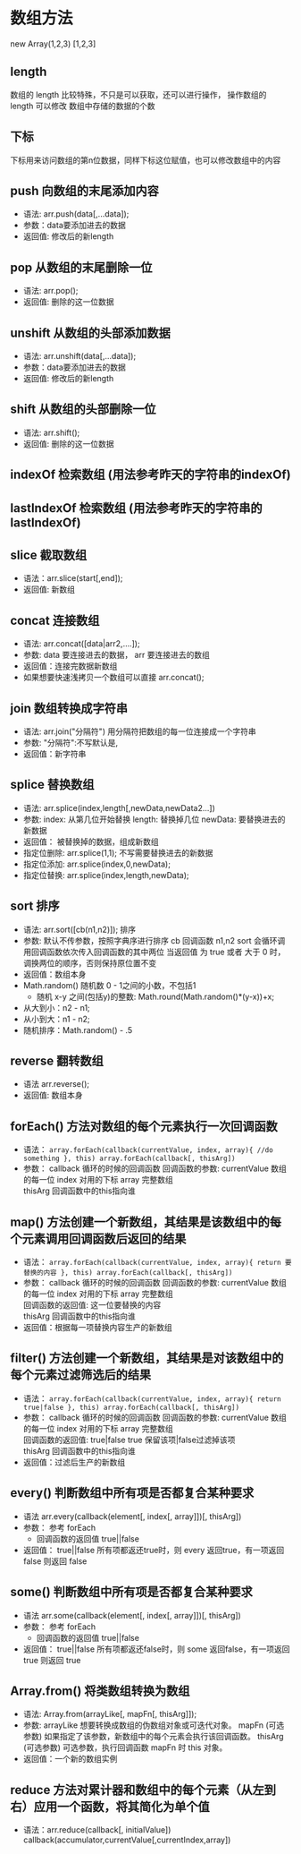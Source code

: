 # 数组方法
new Array(1,2,3) 
[1,2,3]

## length 
数组的 length 比较特殊，不只是可以获取，还可以进行操作，
操作数组的 length 可以修改 数组中存储的数据的个数

## 下标
下标用来访问数组的第n位数据，同样下标这位赋值，也可以修改数组中的内容

## push 向数组的末尾添加内容
- 语法: arr.push(data[,...data]);
- 参数：data要添加进去的数据
- 返回值: 修改后的新length

## pop 从数组的末尾删除一位
- 语法: arr.pop();
- 返回值: 删除的这一位数据

## unshift 从数组的头部添加数据
- 语法: arr.unshift(data[,...data]);
- 参数：data要添加进去的数据
- 返回值: 修改后的新length

## shift 从数组的头部删除一位
- 语法: arr.shift();
- 返回值: 删除的这一位数据

## indexOf 检索数组 (用法参考昨天的字符串的indexOf)
## lastIndexOf 检索数组 (用法参考昨天的字符串的lastIndexOf)
## slice 截取数组
- 语法：arr.slice(start[,end]);
- 返回值: 新数组

## concat 连接数组
- 语法: arr.concat([data|arr2,....]);
- 参数: 
    data 要连接进去的数据，
    arr 要连接进去的数组
- 返回值：连接完数据新数组
- 如果想要快速浅拷贝一个数组可以直接 arr.concat();

## join 数组转换成字符串
- 语法: arr.join("分隔符") 用分隔符把数组的每一位连接成一个字符串
- 参数: "分隔符":不写默认是,
- 返回值：新字符串

## splice 替换数组
- 语法: arr.splice(index,length[,newData,newData2...])
- 参数: 
    index: 从第几位开始替换
    length: 替换掉几位
    newData: 要替换进去的新数据
- 返回值：
    被替换掉的数据，组成新数组
- 指定位删除: arr.splice(1,1); 不写需要替换进去的新数据
- 指定位添加: arr.splice(index,0,newData);
- 指定位替换: arr.splice(index,length,newData); 

## sort 排序
- 语法: arr.sort([cb(n1,n2)]); 排序
- 参数: 
        默认不传参数，按照字典序进行排序
        cb 回调函数
            n1,n2 sort 会循环调用回调函数依次传入回调函数的其中两位
            当返回值 为 true 或者 大于 0 时，调换两位的顺序，否则保持原位置不变
- 返回值：数组本身   
- Math.random() 随机数 0 - 1之间的小数，不包括1
    - 随机 x-y 之间(包括y)的整数: Math.round(Math.random()*(y-x))+x;   
- 从大到小：n2 - n1;
- 从小到大：n1 - n2;
- 随机排序：Math.random() - .5    

## reverse 翻转数组
- 语法 arr.reverse();
- 返回值: 数组本身

## forEach() 方法对数组的每个元素执行一次回调函数
- 语法：
    `
        array.forEach(callback(currentValue, index, array){
        //do something
         }, this)
        array.forEach(callback[, thisArg])
    `
- 参数：
    callback
        循环的时候的回调函数
        回调函数的参数:
              currentValue 数组的每一位
              index 对用的下标
              array 完整数组  
    thisArg
        回调函数中的this指向谁

## map() 方法创建一个新数组，其结果是该数组中的每个元素调用回调函数后返回的结果
- 语法：
    `
        array.forEach(callback(currentValue, index, array){
            return 要替换的内容
         }, this)
        array.forEach(callback[, thisArg])
    `
- 参数：
    callback
        循环的时候的回调函数
        回调函数的参数:
              currentValue 数组的每一位
              index 对用的下标
              array 完整数组  
         回调函数的返回值: 这一位要替换的内容      
    thisArg
        回调函数中的this指向谁       
- 返回值：根据每一项替换内容生产的新数组

## filter() 方法创建一个新数组，其结果是对该数组中的每个元素过滤筛选后的结果
- 语法：
    `
        array.forEach(callback(currentValue, index, array){
            return true|false
         }, this)
        array.forEach(callback[, thisArg])
    `
- 参数：
    callback
        循环的时候的回调函数
        回调函数的参数:
              currentValue 数组的每一位
              index 对用的下标
              array 完整数组  
         回调函数的返回值: true|false  true 保留该项|false过滤掉该项    
    thisArg
        回调函数中的this指向谁       
- 返回值：过滤后生产的新数组

## every() 判断数组中所有项是否都复合某种要求
- 语法 arr.every(callback(element[, index[, array]])[, thisArg])
- 参数： 参考 forEach
    - 回调函数的返回值 true||false
- 返回值：
    true||false 所有项都返还true时，则 every 返回true，有一项返回 false 则返回 false   

## some() 判断数组中所有项是否都复合某种要求
- 语法 arr.some(callback(element[, index[, array]])[, thisArg])
- 参数： 参考 forEach
    - 回调函数的返回值 true||false
- 返回值：
    true||false 所有项都返还false时，则 some 返回false，有一项返回 true 则返回 true  

## Array.from() 将类数组转换为数组
- 语法: Array.from(arrayLike[, mapFn[, thisArg]]);
- 参数:  arrayLike
            想要转换成数组的伪数组对象或可迭代对象。
        mapFn (可选参数)
            如果指定了该参数，新数组中的每个元素会执行该回调函数。
        thisArg (可选参数)
            可选参数，执行回调函数 mapFn 时 this 对象。
- 返回值：一个新的数组实例            

## reduce 方法对累计器和数组中的每个元素（从左到右）应用一个函数，将其简化为单个值

- 语法：arr.reduce(callback[, initialValue])
    callback(accumulator,currentValue[,currentIndex,array])